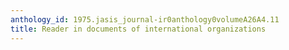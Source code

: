 ```yaml
---
anthology_id: 1975.jasis_journal-ir0anthology0volumeA26A4.11
title: Reader in documents of international organizations
---
```

